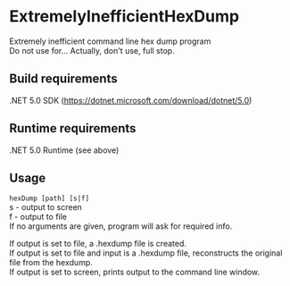 # ExtremelyInefficientHexDump
Extremely inefficient command line hex dump program  
Do not use for... Actually, don't use, full stop.

## Build requirements
.NET 5.0 SDK (https://dotnet.microsoft.com/download/dotnet/5.0)

## Runtime requirements
.NET 5.0 Runtime (see above)

## Usage
`hexDump [path] [s|f]`  
s - output to screen  
f - output to file  
If no arguments are given, program will ask for required info.

If output is set to file, a .hexdump file is created.  
If output is set to file and input is a .hexdump file, reconstructs the original file from the hexdump.  
If output is set to screen, prints output to the command line window.
